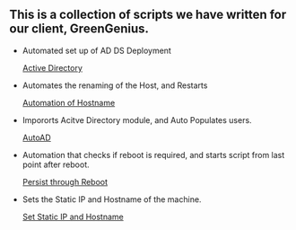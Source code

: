 ## This is a collection of scripts we have written for our client, GreenGenius.

- Automated set up of AD DS Deployment

  [Active Directory](https://github.com/Full-Mesh/SCRIPTS/blob/main/Active%20Directory%20Script.ps1)

- Automates the renaming of the Host, and Restarts

  [Automation of Hostname](https://github.com/Full-Mesh/SCRIPTS/blob/main/Automation%20of%20Hostname%20on%20AD.ps1)

- Impororts Acitve Directory module, and Auto Populates users.

  [AutoAD](https://github.com/Full-Mesh/SCRIPTS/blob/main/autoAD.ps1)

- Automation that checks if reboot is required, and starts script from last point after reboot.

  [Persist through Reboot](https://github.com/Full-Mesh/SCRIPTS/blob/main/persist%20through%20reboot.ps1)

- Sets the Static IP and Hostname of the machine.

  [Set Static IP and Hostname](https://github.com/Full-Mesh/SCRIPTS/blob/main/static%20ip%20hostname.ps1)
